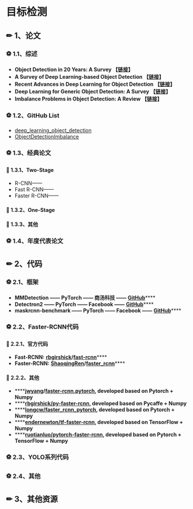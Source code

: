 # 目标检测

## ✏ 1、论文

### ⚽ 1.1、综述

* **Object Detection in 20 Years: A Survey 【**[**链接**](https://arxiv.org/pdf/1905.05055.pdf)**】**
* **A Survey of Deep Learning-based Object Detection 【**[**链接**](https://arxiv.org/pdf/1907.09408.pdf)**】**
* **Recent Advances in Deep Learning for Object Detection 【**[**链接**](https://arxiv.org/pdf/1908.03673v1.pdf)**】**
* **Deep Learning for Generic Object Detection: A Survey 【**[**链接**](https://arxiv.org/pdf/1809.02165v1.pdf)**】**
* **Imbalance Problems in Object Detection: A Review 【**[**链接**](https://arxiv.org/pdf/1909.00169.pdf)**】**

### ⚽ 1.2、GitHub List

*  [deep\_learning\_object\_detection](https://github.com/hoya012/deep_learning_object_detection)
*  [ObjectDetectionImbalance](https://github.com/kemaloksuz/ObjectDetectionImbalance)

### ⚽ 1.3、经典论文

#### 💎 1.3.1、Two-Stage

* R-CNN——
* Fast R-CNN——
* Faster R-CNN——

#### 💎 1.3.2、One-Stage

#### 💎 1.3.3、其他

### ⚽ 1.4、年度代表论文

## ✏ 2、代码

### ⚽ 2.1、框架

* **MMDetection —— PyTorch —— 商汤科技 ——** [**GitHub**](https://github.com/open-mmlab/mmdetection)\*\*\*\*
* **Detectron2 —— PyTorch —— Facebook ——** [**GitHub**](https://github.com/facebookresearch/detectron2)\*\*\*\*
* **maskrcnn-benchmark —— PyTorch —— Facebook ——** [**GitHub**](https://github.com/facebookresearch/maskrcnn-benchmark/)\*\*\*\*

### ⚽ 2.2、Faster-RCNN代码

#### 💎 2.2.1、官方代码

* **Fast-RCNN:** [**rbgirshick**](https://github.com/rbgirshick)**/**[**fast-rcnn**](https://github.com/rbgirshick/fast-rcnn)\*\*\*\*
* **Faster-RCNN:** [**ShaoqingRen**](https://github.com/ShaoqingRen)**/**[**faster\_rcnn**](https://github.com/ShaoqingRen/faster_rcnn)\*\*\*\*

#### 💎 2.2.2、其他

* \*\*\*\*[**jwyang**](https://github.com/jwyang)**/**[**faster-rcnn.pytorch**](https://github.com/jwyang/faster-rcnn.pytorch)**, developed based on Pytorch + Numpy**
* \*\*\*\*[**rbgirshick/py-faster-rcnn**](https://github.com/rbgirshick/py-faster-rcnn)**, developed based on Pycaffe + Numpy**
* \*\*\*\*[**longcw/faster\_rcnn\_pytorch**](https://github.com/longcw/faster_rcnn_pytorch)**, developed based on Pytorch + Numpy**
* \*\*\*\*[**endernewton/tf-faster-rcnn**](https://github.com/endernewton/tf-faster-rcnn)**, developed based on TensorFlow + Numpy**
* \*\*\*\*[**ruotianluo/pytorch-faster-rcnn**](https://github.com/ruotianluo/pytorch-faster-rcnn)**, developed based on Pytorch + TensorFlow + Numpy**

### ⚽ 2.3、YOLO系列代码

### ⚽ 2.4、其他

## ✏ 3、其他资源

